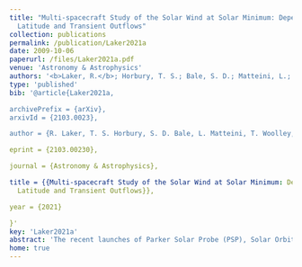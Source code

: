 ```yaml
---
title: "Multi-spacecraft Study of the Solar Wind at Solar Minimum: Dependence on
  Latitude and Transient Outflows"
collection: publications
permalink: /publication/Laker2021a
date: 2009-10-06
paperurl: /files/Laker2021a.pdf
venue: 'Astronomy & Astrophysics'
authors: '<b>Laker, R.</b>; Horbury, T. S.; Bale, S. D.; Matteini, L.; Woolley, T.; L. D. Woodham; Stawarz, J. E.; Davies, E. E.; Eastwood, J. P.; Owens, M. J.; OBrien, H.; Evans, V.; Angelini, V.; Richter, I.; Heyner, D.; Owen, C. J.; Louarn, P.; Federov A.' 
type: 'published'
bib: '@article{Laker2021a,

archivePrefix = {arXiv},
arxivId = {2103.0023},

author = {R. Laker, T. S. Horbury, S. D. Bale, L. Matteini, T. Woolley, L. D. Woodham, J. E. Stawarz, E. E. Davies, J. P. Eastwood, M. J. Owens, H. O'Brien, V. Evans, V. Angelini, I. Richter, D. Heyner, C. J. Owen, P. Louarn, A. Federov},

eprint = {2103.00230},

journal = {Astronomy & Astrophysics},

title = {{Multi-spacecraft Study of the Solar Wind at Solar Minimum: Dependence on
  Latitude and Transient Outflows}},

year = {2021}

}'
key: 'Laker2021a'
abstract: 'The recent launches of Parker Solar Probe (PSP), Solar Orbiter (SO) and BepiColombo, along with several older spacecraft, have provided the opportunity to study the solar wind at multiple latitudes and distances from the Sun simultaneously. We take advantage of this unique spacecraft constellation, along with low solar activity across two solar rotations between May and July 2020, to investigate how the solar wind structure, including the Heliospheric Current Sheet (HCS), varies with latitude. We visualise the sector structure of the inner heliosphere by ballistically mapping the polarity and solar wind speed from several spacecraft onto the Sun's source surface. We then assess the HCS morphology and orientation with the in situ data and compare with a predicted HCS shape. We resolve ripples in the HCS on scales of a few degrees in longitude and latitude, finding that the local orientation of sector boundaries were broadly consistent with the shape of the HCS but were steepened with respect to a modelled HCS at the Sun. We investigate how several CIRs varied with latitude, finding evidence for the compression region affecting slow solar wind outside the latitude extent of the faster stream. We also identified several transient structures associated with HCS crossings, and speculate that one such transient may have disrupted the local HCS orientation up to five days after its passage. We have shown that the solar wind structure varies significantly with latitude, with this constellation providing context for solar wind measurements that would not be possible with a single spacecraft. These measurements provide an accurate representation of the solar wind within +-10 degrees latitude, which could be used as a more rigorous constraint on solar wind models and space weather predictions. In the future, this range of latitudes will increase as SO's orbit becomes more inclined.'
home: true
---
```

